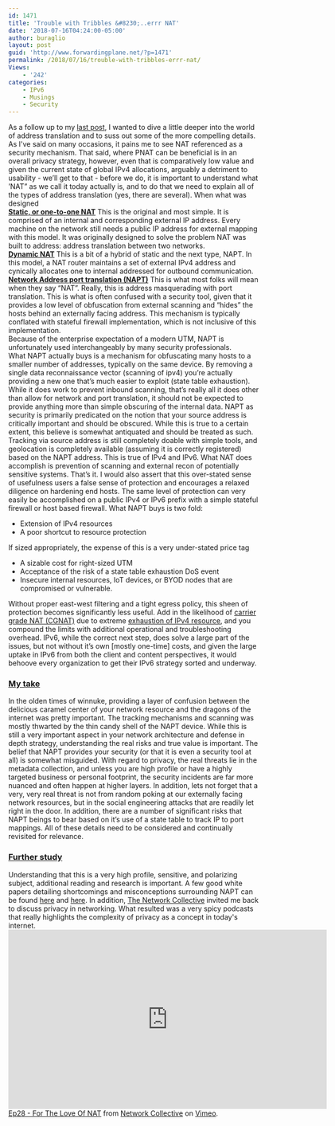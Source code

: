 ```yaml
---
id: 1471
title: 'Trouble with Tribbles &#8230;..errr NAT'
date: '2018-07-16T04:24:00-05:00'
author: buraglio
layout: post
guid: 'http://www.forwardingplane.net/?p=1471'
permalink: /2018/07/16/trouble-with-tribbles-errr-nat/
Views:
    - '242'
categories:
    - IPv6
    - Musings
    - Security
---
```


<div>As a follow up to my <a href="https://www.forwardingplane.net/2018/06/nat-discussions/">last post</a>, I wanted to dive a little deeper into the world of address translation and to suss out some of the more compelling details.</div>
<div>As I've said on many occasions, it pains me to see NAT referenced as a security mechanism. That said, where PNAT can be beneficial is in an overall privacy strategy, however, even that is comparatively low value and given the current state of global IPv4 allocations, arguably a detriment to usability - we’ll get to that - before we do, it is important to understand what ’NAT” as we call it today actually is, and to do that we need to explain all of the types of address translation (yes, there are several). When what was designed</div>
<div></div>
<div><b><u>Static, or one-to-one NAT</u></b> This is the original and most simple. It is comprised of an internal and corresponding external IP address. Every machine on the network still needs a public IP address for external mapping with this model. It was originally designed to solve the problem NAT was built to address: address translation between two networks.</div>
<div></div>
<div><b><u>Dynamic NAT</u></b> This is a bit of a hybrid of static and the next type, NAPT. In this model, a NAT router maintains a set of external IPv4 address and cynically allocates one to internal addressed for outbound communication.</div>
<div></div>
<div><b><u>Network Address port translation (NAPT)</u></b> This is what most folks will mean when they say “NAT”. Really, this is address masquerading with port translation. This is what is often confused with a security tool, given that it provides a low level of obfuscation from external scanning and “hides” the hosts behind an externally facing address. This mechanism is typically conflated with stateful firewall implementation, which is not inclusive of this implementation.</div>
<div></div>
<div>Because of the enterprise expectation of a modern UTM, NAPT is unfortunately used interchangeably by many security professionals. What NAPT actually buys is a mechanism for obfuscating many hosts to a smaller number of addresses, typically on the same device. By removing a single data reconnaissance vector (scanning of ipv4) you’re actually providing a new one that’s much easier to exploit (state table exhaustion). While it does work to prevent inbound scanning, that’s really all it does other than allow for network and port translation, it should not be expected to provide anything more than simple obscuring of the internal data. NAPT as security is primarily predicated on the notion that your source address is critically important and should be obscured. While this is true to a certain extent, this believe is somewhat antiquated and should be treated as such. Tracking via source address is still completely doable with simple tools, and geolocation is completely available (assuming it is correctly registered) based on the NAPT address. This is true of IPv4 and IPv6. What NAT does accomplish is prevention of scanning and external recon of potentially sensitive systems. That’s it. I would also assert that this over-stated sense of usefulness users a false sense of protection and encourages a relaxed diligence on hardening end hosts. The same level of protection can very easily be accomplished on a public IPv4 or IPv6 prefix with a simple stateful firewall or host based firewall. What NAPT buys is two fold:</div>
<ul>
 	<li>
<div>Extension of IPv4 resources</div></li>
 	<li>
<div>A poor shortcut to resource protection</div></li>
</ul>
<div>If sized appropriately, the expense of this is a very under-stated price tag</div>
<ul>
 	<li>
<div>A sizable cost for right-sized UTM</div></li>
 	<li>
<div>Acceptance of the risk of a state table exhaustion DoS event</div></li>
 	<li>
<div>Insecure internal resources, IoT devices, or BYOD nodes that are compromised or vulnerable.</div></li>
</ul>
<div>Without proper east-west filtering and a tight egress policy, this sheen of protection becomes significantly less useful. Add in the likelihood of <a href="https://en.wikipedia.org/wiki/Carrier-grade_NAT">carrier grade NAT (CGNAT)</a> due to extreme <a href="https://en.wikipedia.org/wiki/IPv4_address_exhaustion">exhaustion of IPv4 resource</a>, and you compound the limits with additional operational and troubleshooting overhead. IPv6, while the correct next step, does solve a large part of the issues, but not without it’s own [mostly one-time] costs, and given the large uptake in IPv6 from both the client and content perspectives, it would behoove every organization to get their IPv6 strategy sorted and underway.</div>
<div>
<div></div>
</div>
<h3><u><b>My take</b></u></h3>
<div></div>
<div>In the olden times of winnuke, providing a layer of confusion between the delicious caramel center of your network resource and the dragons of the internet was pretty important. The tracking mechanisms and scanning was mostly thwarted by the thin candy shell of the NAPT device. While this is still a very important aspect in your network architecture and defense in depth strategy, understanding the real risks and true value is important. The belief that NAPT provides your security (or that it is even a security tool at all) is somewhat misguided. With regard to privacy, the real threats lie in the metadata collection, and unless you are high profile or have a highly targeted business or personal footprint, the security incidents are far more nuanced and often happen at higher layers. In addition, lets not forget that a very, very real threat is not from random poking at our externally facing network resources, but in the social engineering attacks that are readily let right in the door. In addition, there are a number of significant risks that NAPT beings to bear based on it’s use of a state table to track IP to port mappings. All of these details need to be considered and continually revisited for relevance.</div>
<div></div>
<h3><b><u>Further study</u></b></h3>
Understanding that this is a very high profile, sensitive, and polarizing subject, additional reading and research is important. A few good white papers detailing shortcomings and misconceptions surrounding NAPT can be found <a href="https://www.google.com/amp/s/www.calyptix.com/top-threats/ddos-attacks-101-types-targets-motivations/amp/">here</a> and <a href="https://f5.com/resources/white-papers/the-myth-of-network-address-translation-as-security">here</a>. In addition, <a href="https://thenetworkcollective.com/">The Network Collective</a> invited me back to discuss privacy in networking. What resulted was a very spicy podcasts that really highlights the complexity of privacy as a concept in today's internet.
<div></div>
<div></div>
<iframe src="https://player.vimeo.com/video/272381393" width="640" height="360" frameborder="0" allowfullscreen="allowfullscreen"></iframe>
<a href="https://vimeo.com/272381393">Ep28 - For The Love Of NAT</a> from <a href="https://vimeo.com/networkcollective">Network Collective</a> on <a href="https://vimeo.com">Vimeo</a>.